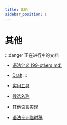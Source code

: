 ```yaml
---
title: 其他
sidebar_position: 1
---
```


<head>
  <meta name="robots" content="noindex, nofollow" />
</head>

# 其他

:::danger 正在进行中的文档
- [语法定义 (99-others.md)](../reference/data-type/others)
- [Draft](./draft.md)
:::

- [实用工具](./helpful-tools.md)
- [候选名称](./candidate-names.md)
- [其他语言实现](./other-language-implements.md)
- [语法设计临时稿](./draft.md)
